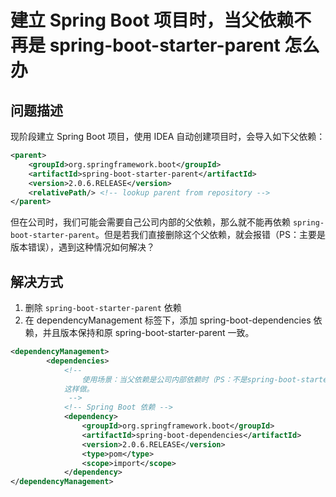 # 建立 Spring Boot 项目时，当父依赖不再是 spring-boot-starter-parent 怎么办

## 问题描述

现阶段建立 Spring Boot 项目，使用 IDEA 自动创建项目时，会导入如下父依赖：

```xml
<parent>
	<groupId>org.springframework.boot</groupId>
	<artifactId>spring-boot-starter-parent</artifactId>
	<version>2.0.6.RELEASE</version>
	<relativePath/> <!-- lookup parent from repository -->
</parent>
```

但在公司时，我们可能会需要自己公司内部的父依赖，那么就不能再依赖 `spring-boot-starter-parent`。但是若我们直接删除这个父依赖，就会报错（PS：主要是版本错误），遇到这种情况如何解决？

## 解决方式

1. 删除 `spring-boot-starter-parent` 依赖
2. 在 dependencyManagement 标签下，添加 spring-boot-dependencies 依赖，并且版本保持和原 spring-boot-starter-parent 一致。

```xml
<dependencyManagement>
		<dependencies>
			<!--
			    使用场景：当父依赖是公司内部依赖时（PS：不是spring-boot-starter-parent），需要
			这样做。
			 -->
			<!-- Spring Boot 依赖 -->
			<dependency>
				<groupId>org.springframework.boot</groupId>
				<artifactId>spring-boot-dependencies</artifactId>
				<version>2.0.6.RELEASE</version>
				<type>pom</type>
				<scope>import</scope>
			</dependency>
</dependencyManagement>
```

